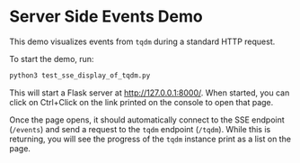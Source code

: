 # Server Side Events Demo
This demo visualizes events from `tqdm` during a standard HTTP request.

To start the demo, run:
```bash
python3 test_sse_display_of_tqdm.py
```

This will start a Flask server at http://127.0.0.1:8000/. When started, you can click on Ctrl+Click on the link printed on the console to open that page.

Once the page opens, it should automatically connect to the SSE endpoint (`/events`) and send a request to the `tqdm` endpoint (`/tqdm`). While this is returning, you will see the progress of the `tqdm` instance print as a list on the page.
